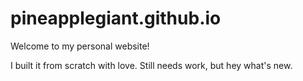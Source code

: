 # pineapplegiant.github.io
Welcome to my personal website!

I built it from scratch with love. Still needs work, but hey what's new.